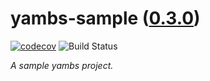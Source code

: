 <!--
    =====================================
    generator=datazen
    version=3.1.3
    hash=bcaac9b045b10e89412c12d6c8c21b52
    =====================================
-->

# yambs-sample ([0.3.0](https://github.com/vkottler/yambs-sample/releases/tag/0.3.0))

[![codecov](https://codecov.io/gh/vkottler/yambs-sample/branch/master/graph/badge.svg)](https://codecov.io/gh/vkottler/yambs-sample)
![Build Status](https://github.com/vkottler/yambs-sample/actions/workflows/yambs-project.yml/badge.svg)

*A sample yambs project.*
